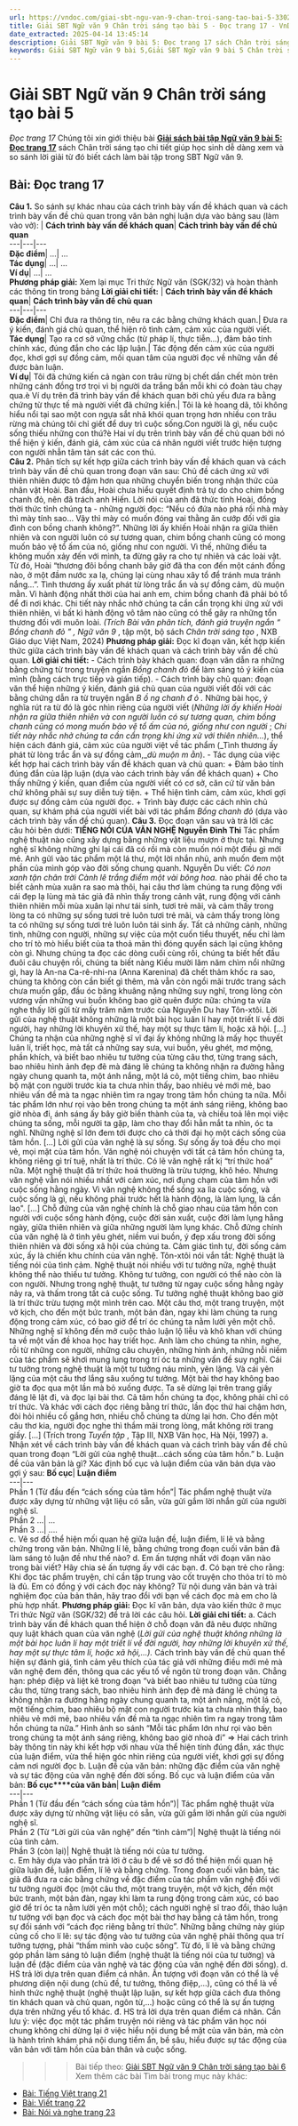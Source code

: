 ```yaml
---
url: https://vndoc.com/giai-sbt-ngu-van-9-chan-troi-sang-tao-bai-5-330269
title: Giải SBT Ngữ văn 9 Chân trời sáng tạo bài 5 - Đọc trang 17 - VnDoc.com
date_extracted: 2025-04-14 13:45:14
description: Giải SBT Ngữ văn 9 bài 5: Đọc trang 17 sách Chân trời sáng tạo có đáp án chi tiết cho các bạn cùng tham khảo.
keywords: Giải SBT Ngữ văn 9 bài 5,Giải SBT Ngữ văn 9 bài 5 Chân trời sáng tạo,Giải sách bài tập Ngữ văn CTST lớp 9,Ngữ văn lớp 9 Chân trời sáng tạo,giải bài tập ngữ văn lớp 9,bài Đọc trang 17,giải SBT ngữ văn 9 CTST trang 17
---
```


# Giải SBT Ngữ văn 9 Chân trời sáng tạo bài 5
 _Đọc trang 17_
Chúng tôi xin giới thiệu bài [**Giải sách bài tập Ngữ văn 9 bài 5: Đọc trang 17**](<https://vndoc.com/giai-sbt-ngu-van-9-chan-troi-sang-tao-bai-5-330269>) sách Chân trời sáng tạo chi tiết giúp học sinh dễ dàng xem và so sánh lời giải từ đó biết cách làm bài tập trong SBT Ngữ văn 9.
## **Bài: Đọc trang 17**
**Câu 1.** So sánh sự khác nhau của cách trình bày vấn đề khách quan và cách trình bày vấn đề chủ quan trong văn bản nghị luận dựa vào bảng sau \(làm vào vở\):
| **Cách trình bày vấn đề khách quan**| **Cách trình bày vấn đề chủ quan**  
---|---|---  
**Đặc điểm**|  …| …  
**Tác dụng**|  …| …  
**Ví dụ**|  …| …  
**Phương pháp giải:**
Xem lại mục Tri thức Ngữ văn \(SGK/32\) và hoàn thành các thông tin trong bảng
**Lời giải chi tiết:**
| **Cách trình bày vấn đề khách quan**| **Cách trình bày vấn đề chủ quan**  
---|---|---  
**Đặc điểm**|  Chỉ đưa ra thông tin, nêu ra các bằng chứng khách quan.| Đưa ra ý kiến, đánh giá chủ quan, thể hiện rõ tình cảm, cảm xúc của người viết.  
**Tác dụng**|  Tạo ra cơ sở vững chắc \(từ pháp lí, thực tiễn...\), đảm bảo tính chính xác, đúng đắn cho các lập luận.| Tác động đến cảm xúc của người đọc, khơi gợi sự đồng cảm, mối quan tâm của người đọc về những vấn đề được bàn luận.  
**Ví dụ**|  Tôi đã chứng kiến cả ngàn con trâu rừng bị chết dần chết mòn trên những cánh đồng trơ trọi vì bị người da trắng bắn mỗi khi có đoàn tàu chạy qua.è Ví dụ trên đã trình bày vấn đề khách quan bởi chủ yếu đưa ra bằng chứng từ thực tế mà người viết đã chứng kiến.| Tôi là kẻ hoang dã, tôi không hiểu nổi tại sao một con ngựa sắt nhả khói quan trọng hơn nhiều con trâu rừng mà chúng tôi chỉ giết để duy trì cuộc sống.Con người là gì, nếu cuộc sống thiếu những con thú?è Hai ví dụ trên trình bày vấn đề chủ quan bởi nó thể hiện ý kiến, đánh giá, cảm xúc của cá nhân người viết trước hiện tượng con người nhẫn tâm tàn sát các con thú.  
**Câu 2.** Phân tích sự kết hợp giữa cách trình bày vấn đề khách quan và cách trình bày vấn đề chủ quan trong đoạn văn sau:
Chủ đề cách ứng xử với thiên nhiên được tô đậm hơn qua những chuyển biến trong nhận thức của nhân vật Hoài. Ban đầu, Hoài chưa hiểu quyết định trả tự do cho chim bống chanh đỏ, nên đã trách anh Hiến. Lời nói của anh đã thức tỉnh Hoài, đồng thời thức tỉnh chúng ta - những người đọc: “Nếu có đứa nào phá rối nhà mày thì mày tính sao... Vậy thì mày có muốn đóng vai thằng ăn cướp đối với gia đình con bồng chanh không?”. Những lời ấy khiến Hoài nhận ra giữa thiên nhiên và con người luôn có sự tương quan, chim bồng chanh cũng có mong muốn bảo vệ tổ ấm của nó, giống như con người. Vì thế, những điều ta không muốn xảy đến với mình, ta đừng gây ra cho tự nhiên và các loài vật. Từ đó, Hoài “thương đôi bồng chanh bây giờ đã tha con đến một cánh đồng nào, ở một đầm nước xa lạ, chúng lại cùng nhau xây tổ để tránh mưa tránh nắng...”. Tình thương ấy xuất phát từ lòng trắc ẩn và sự đồng cảm, dù muộn mằn. Vì hành động nhất thời của hai anh em, chim bồng chanh đã phải bỏ tổ để đi nơi khác. Chi tiết này nhắc nhở chúng ta cần cẩn trọng khi ứng xử với thiên nhiên, vì bất kì hành động vô tâm nào cũng có thể gây ra những tổn thương đối với muôn loài.
_\(Trích Bài văn phân tích,_ _đánh giá truyện ngắn_ _“_ _Bồng chanh đỏ_ _”_ _,_ _Ngữ văn 9_ , tập một, bộ  sách _Chân trời sáng tạo_ , NXB Giáo dục Việt Nam, 2024\)
**Phương pháp giải:**
Đọc kĩ đoạn văn, kết hợp kiến thức giữa cách trình bày vấn đề khách quan và cách trình bày vấn đề chủ quan.
**Lời giải chi tiết:**
\- Cách trình bày khách quan: đoạn văn dẫn ra những bằng chứng từ trong truyện ngắn _Bồng chanh đỏ_ để làm sáng tỏ ý kiến của mình \(bằng cách trực tiếp và gián tiếp\).
\- Cách trình bày chủ quan: đoạn văn thể hiện những ý kiến, đánh giá chủ quan của người viết đối với các bằng chứng dẫn ra từ truyện ngắn _B_ _ồ_ _ng chanh đ_ _ỏ_ _._ Những bài học, ý nghĩa rút ra từ đó là góc nhìn riêng của người viết \(_Những lời ấy khiến Hoài nhận ra giữa thiên nhiên và con người luôn có sự tương quan, chim bồng chanh cũng có mong muốn bảo vệ tổ ấm của nó, giống như con người_ ; _Chi tiết này nhắc nhở chúng ta cần cẩn trọng khi ứng xử với thiên nhiên..._\), thể hiện cách đánh giá, cảm xúc của người việt về tác phẩm \(_Tình thương ấy phát từ lòng trắc ẩn và sự đồng cảm,__dù_ _muộn m_ _ằn_\).
\- Tác dụng của việc kết hợp hai cách trình bày vấn đề khách quan và chủ quan:
\+ Đảm bảo tính đúng đắn của lập luận \(dựa vào cách trình bày vấn đề khách quan\)
\+ Cho thấy những ý kiến, quan điểm của người viết có cơ sở, căn cứ từ văn bản chứ không phải sự suy diễn tuỳ tiện.
\+ Thể hiện tình cảm, cảm xúc, khơi gợi được sự đồng cảm của người đọc.
\+ Trình bày được các cách nhìn chủ quan, sự khám phá của người viết bài với tác phẩm _Bồng chanh_ _đỏ_ \(dựa vào cách trình bày vấn đề chủ quan\).
**Câu 3.** Đọc đoạn văn sau và trả lời các câu hỏi bên dưới:
**TIẾNG NÓI CỦA VĂN NGHỆ**
**Nguyễn Đình Thi**
Tác phẩm nghệ thuật nào cũng xây dựng bằng những vật liệu mượn ở thực tại. Nhưng nghệ sĩ không những ghi lại cái đã có rồi mà còn muốn nói một điều gì mới mẻ. Anh gửi vào tác phẩm một lá thư, một lời nhắn nhủ, anh muốn đem một phần của mình góp vào đời sống chung quanh.
Nguyễn Du viết:
_Cỏ non xanh tận chân trời_
 _Cành lê trắng điểm một vài bông hoa._
nào phải để cho ta biết cảnh mùa xuân ra sao mà thôi, hai câu thơ làm chúng ta rung động với cái đẹp lạ lùng mà tác giả đã nhìn thấy trong cảnh vật, rung động với cảnh thiên nhiên mỗi mùa xuân lại như tái sinh, tươi trẻ mãi, và cảm thấy trong lòng ta có những sự sống tươi trẻ luôn tươi trẻ mãi, và cảm thấy trong lòng ta có những sự sống tươi trẻ luôn luôn tái sinh ấy. Tất cả những cảnh, những tình, những con người, những sự việc của một cuốn tiểu thuyết, nếu chỉ làm cho trí tò mò hiểu biết của ta thoả mãn thì đóng quyển  sách lại cũng không còn gì. Nhưng chúng ta đọc các dòng cuối cùng rồi, chúng ta biết hết đầu đuôi câu chuyện rồi, chúng ta biết nàng Kiều mười lăm năm chìm nổi những gì, hay là An-na Ca-rê-nhi-na \(Anna Karenina\) đã chết thảm khốc ra sao, chúng ta không còn cần biết gì thêm, mà vẫn còn ngồi mãi trước trang sách chưa muốn gấp, đầu óc bâng khuâng nặng những suy nghĩ, trong lòng còn vương vấn những vui buồn không bao giờ quên được nữa: chúng ta vừa nghe thấy lời gửi từ mấy trăm năm trước của Nguyễn Du hay Tôn-xtôi.
Lời gửi của nghệ thuật không những là một bài học luân lí hay một triết lí về đời người, hay những lời khuyên xử thế, hay một sự thực tâm lí, hoặc xã hội. \[...\] Chúng ta nhận của những nghệ sĩ vĩ đại ấy không những là mấy học thuyết luân lí, triết học, mà tất cả những say sưa, vui buồn, yêu ghét, mơ mộng, phần khích, và biết bao nhiêu tư tưởng của từng câu thơ, từng trang sách, bao nhiêu hình ảnh đẹp đẽ mà đáng lẽ chúng ta không nhận ra đường hằng ngày chung quanh ta, một ánh nắng, một lá cỏ, một tiếng chim, bao nhiêu bộ mặt con người trước kia ta chưa nhìn thấy, bao nhiêu vẻ mới mẻ, bao nhiêu vấn đề mà ta ngạc nhiên tìm ra ngay trong tâm hồn chúng ta nữa. Mỗi tác phẩm lớn như rọi vào bên trong chúng ta một ánh sáng riêng, không bao giờ nhòa đi, ánh sáng ấy bây giờ biến thành của ta, và chiếu toả lên mọi việc chúng ta sống, mỗi người ta gặp, làm cho thay đổi hẳn mắt ta nhìn, óc ta nghĩ. Những nghệ sĩ lớn đem tới được cho cả thời đại họ một cách sống của tâm hồn.
\[...\] Lời gửi của văn nghệ là sự sống. Sự sống ấy toả đều cho mọi vẻ, mọi mặt của tâm hồn. Văn nghệ nói chuyện với tất cả tâm hồn chúng ta, không riêng gì trí tuệ, nhất là trí thức.
Có lẽ văn nghệ rất kị “trí thức hoá” nữa. Một nghệ thuật đã trí thức hoá thường là trừu tượng, khô héo. Nhưng văn nghệ vẫn nói nhiều nhất với cảm xúc, nơi đụng chạm của tâm hồn với cuộc sống hằng ngày. Vì văn nghệ không thể sống xa lìa cuộc sống, và cuộc sống là gì, nếu không phải trước hết là hành động, là làm lụng, là cần lao". \[...\] Chỗ đứng của văn nghệ chính là chỗ giao nhau của tâm hồn con người với cuộc sống hành động, cuộc đời sản xuất, cuộc đời làm lụng hằng ngày, giữa thiên nhiên và giữa những người làm lụng khác. Chỗ đứng chính của văn nghệ là ở tình yêu ghét, niềm vui buồn, ý đẹp xấu trong đời sống thiên nhiên và đời sống xã hội của chúng ta. Cảm giác tình tự, đời sống cảm xúc, ấy là chiến khu chính của văn nghệ. Tôn-xtôi nói vắn tắt: Nghệ thuật là tiếng nói của tình cảm.
Nghệ thuật nói nhiều với tư tưởng nữa, nghệ thuật không thể nào thiếu tư tưởng. Không tư tưởng, con người có thể nào còn là con người. Nhưng trong nghệ thuật, tư tưởng từ ngay cuộc sống hằng ngày nảy ra, và thấm trong tất cả cuộc sống. Tư tưởng nghệ thuật không bao giờ là trí thức trừu tượng một mình trên cao. Một câu thơ, một trang truyện, một vở kịch, cho đến một bức tranh, một bản đàn, ngay khi làm chúng ta rung động trong cảm xúc, có bao giờ để trí óc chúng ta nằm lười yên một chỗ. Những nghệ sĩ không đến mở cuộc thảo luận lộ liễu và khô khan với chúng ta về một vấn đề khoa học hay triết học. Anh làm cho chúng ta nhìn, nghe, rồi từ những con người, những câu chuyện, những hình ảnh, những nỗi niềm của tác phẩm sẽ khơi mung lung trong trí óc ta những vấn đề suy nghĩ. Cái tư tưởng trong nghệ thuật là một tư tưởng náu mình, yên lặng. Và cái yên lặng của một câu thơ lắng sâu xuống tư tưởng. Một bài thơ hay không bao giờ ta đọc qua một lần mà bỏ xuống được. Ta sẽ dừng lại trên trang giấy đáng lẽ lật đi, và đọc lại bài thơ. Cả tâm hồn chúng ta đọc, không phải chỉ có trí thức. Và khác với cách đọc riêng bằng trí thức, lần đọc thứ hai chậm hơn, đòi hỏi nhiều cố gắng hơn, nhiều chỗ chúng ta dừng lại hơn. Cho đến một câu thơ kia, người đọc nghe thì thầm mãi trong lòng, mắt không rời trang giấy. \[...\]
\(Trích trong _Tuyển tập_ , Tập III, NXB Văn học, Hà Nội, 1997\)
a. Nhận xét về cách trình bày vấn đề khách quan và cách trình bày vấn đề chủ quan trong đoạn “Lời gửi của nghệ thuật…cách sống của tâm hồn.”
b. Luận đề của văn bản là gì? Xác định bố cục và luận điểm của văn bản dựa vào gợi ý sau:
**Bố cục**| **Luận điểm**  
---|---  
Phần 1 \(Từ đầu đến “cách sống của tâm hồn”| Tác phẩm nghệ thuật vừa được xây dựng từ những vật liệu có sẵn, vừa gửi gắm lời nhắn gửi của người nghệ sĩ.  
Phần 2 …| ...  
Phần 3 …| ....  
c. Vẽ sơ đồ thể hiện mối quan hệ giữa luận đề, luận điểm, lí lẽ và bằng chứng trong văn bản. Những lí lẽ, bằng chứng trong đoạn cuối văn bản đã làm sáng tỏ luận đề như thế nào?
d. Em ấn tượng nhất với đoạn văn nào trong bài viết? Hãy chia sẻ ấn tượng ấy với các bạn.
đ. Có bạn trẻ cho rằng: Khi đọc tác phẩm truyện, chỉ cần tập trung vào cốt truyện cho thỏa trí tò mò là đủ. Em có đồng ý với cách đọc này không? Từ nội dung văn bản và trải nghiệm đọc của bản thân, hãy trao đổi với bạn về cách đọc mà em cho là phù hợp nhất.
**Phương pháp giải:**
Đọc kĩ văn bản, dựa vào kiến thức ở mục Tri thức Ngữ văn \(SGK/32\) để trả lời các câu hỏi.
**Lời giải chi tiết:**
a. Cách trình bày vấn đề khách quan thể hiện ở chỗ đoạn văn đã nêu được những quy luật khách quan của văn nghệ \(_Lời gửi của nghệ thuật không những là một bài học luân lí hay một triết lí về đời người, hay những lời khuyên xử thế, hay một sự thực tâm lí, hoặc xã hội,...\)._
Cách trình bày vấn đề chủ quan thể hiện sự đánh giá, tình cảm yêu thích của tác giả với những điều mới mẻ mà văn nghệ đem đến, thông qua các yếu tố về ngôn từ trong đoạn văn.
Chẳng hạn: phép điệp và liệt kê trong đoạn “và biết bao nhiêu tư tưởng của từng câu thơ, từng trang  sách, bao nhiêu hình ảnh đẹp đẽ mà đáng lẽ chúng ta không nhận ra đường hằng ngày chung quanh ta, một ánh nắng, một lá cỏ, một tiếng chim, bao nhiêu bộ mặt con người trước kia ta chưa nhìn thấy, bao nhiêu vẻ mới mẻ, bao nhiêu vấn đề mà ta ngạc nhiên tìm ra ngay trong tâm hồn chúng ta nữa.”
Hình ảnh so sánh “Mỗi tác phẩm lớn như rọi vào bên trong chúng ta một ánh sáng riêng, không bao giờ nhoà đi”
=> Hai cách trình bày thông tin này khi kết hợp với nhau vừa thể hiện tính đúng đắn, xác thực của luận điểm, vừa thể hiện góc nhìn riêng của người viết, khơi gợi sự đồng cảm nơi người đọc
b. Luận đề của văn bản: những đặc điểm của văn nghệ và sự tác động của văn nghệ đến đời sống. Bố cục và luận điểm của văn bản:
**Bố cục****của văn bản**| **Luận điểm**  
---|---  
Phần 1 \(Từ đầu đến “cách sống của tâm hồn”\)| Tác phẩm nghệ thuật vừa được xây dựng từ những vật liệu có sẵn, vừa gửi gắm lời nhắn gửi của người nghệ sĩ.  
Phần 2 \(Từ “Lời gửi của văn nghệ” đến “tình cảm”\)| Nghệ thuật là tiếng nói của tình cảm.  
Phần 3 \(còn lại\)| Nghệ thuật là tiếng nói của tư tưởng.  
c. Em hãy dựa vào phần trả lời ở câu b để vẽ sơ đồ thể hiện mối quan hệ giữa luận đề, luận điểm, lí lẽ và bằng chứng. Trong đoạn cuối văn bản, tác giả đã đưa ra các bằng chứng về đặc điểm của tác phẩm văn nghệ đối với tư tưởng người đọc \(một câu thơ, một trang truyện, một vở kịch, đến một bức tranh, một bản đàn, ngay khi làm ta rung động trong cảm xúc, có bao giờ để trí óc ta nằm lười yên một chỗ\); cách người nghệ sĩ trao đổi, thảo luận tư tưởng với bạn đọc và cách đọc một bài thơ hay bằng cả tâm hồn, trong sự đối sánh với “cách đọc riêng bằng trí thức”. Những bằng chứng này giúp củng cố cho lí lẽ: sự tác động vào tư tưởng của văn nghệ phải thông qua trí tưởng tượng, phải “thấm mình vào cuộc sống”. Từ đó, lí lẽ và bằng chứng góp phần làm sáng tỏ luận điểm \(nghệ thuật là tiếng nói của tư tưởng\) và luận đề \(đặc điểm của văn nghệ và tác động của văn nghệ đến đời sống\).
d. HS trả lời dựa trên quan điểm cá nhân. Ấn tượng với đoạn văn có thể là về phương diện nội dung \(chủ đề, tư tưởng, thông điệp,...\), cũng có thể là về hình thức nghệ thuật \(nghệ thuật lập luận, sự kết hợp giữa cách đưa thông tin khách quan và chủ quan, ngôn từ,...\) hoặc cũng có thể là sự ấn tượng dựa trên những yếu tố khác.
đ. HS trả lời dựa trên quan điểm cá nhân.
Cần lưu ý: việc đọc một tác phẩm truyện nói riêng và tác phẩm văn học nói chung không chỉ dừng lại ở việc hiểu nội dung bề mặt của văn bản, mà còn là hành trình khám phá nội dung tiềm ẩn, bề sâu, hiểu được sự tác động của văn bản với tâm hồn của bản thân và cuộc sống.
>>> Bài tiếp theo: [Giải SBT Ngữ văn 9 Chân trời sáng tạo bài 6](<https://vndoc.com/giai-sbt-ngu-van-9-chan-troi-sang-tao-bai-6-330270>)
Xem thêm các bài Tìm bài trong mục này khác:
  * [Bài: Tiếng Việt trang 21](</giai-sbt-ngu-van-9-chan-troi-sang-tao-bai-6-330270>)
  * [Bài: Viết trang 22](</giai-sbt-ngu-van-9-chan-troi-sang-tao-bai-7-330271>)
  * [Bài: Nói và nghe trang 23](</giai-sbt-ngu-van-9-chan-troi-sang-tao-bai-8-330272>)

